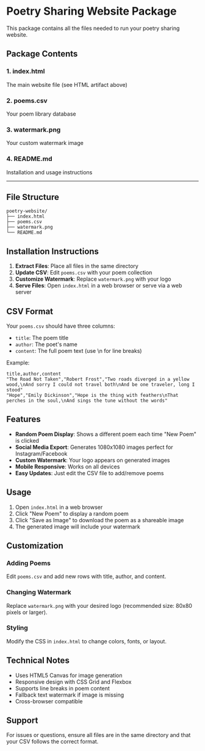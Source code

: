 # Poetry Sharing Website Package

This package contains all the files needed to run your poetry sharing website.

## Package Contents

### 1. index.html
The main website file (see HTML artifact above)

### 2. poems.csv
Your poem library database

### 3. watermark.png
Your custom watermark image

### 4. README.md
Installation and usage instructions

---

## File Structure
```
poetry-website/
├── index.html
├── poems.csv
├── watermark.png
└── README.md
```

## Installation Instructions

1. **Extract Files**: Place all files in the same directory
2. **Update CSV**: Edit `poems.csv` with your poem collection
3. **Customize Watermark**: Replace `watermark.png` with your logo
4. **Serve Files**: Open `index.html` in a web browser or serve via a web server

## CSV Format

Your `poems.csv` should have three columns:
- `title`: The poem title
- `author`: The poet's name  
- `content`: The full poem text (use \n for line breaks)

Example:
```csv
title,author,content
"The Road Not Taken","Robert Frost","Two roads diverged in a yellow wood,\nAnd sorry I could not travel both\nAnd be one traveler, long I stood"
"Hope","Emily Dickinson","Hope is the thing with feathers\nThat perches in the soul,\nAnd sings the tune without the words"
```

## Features

- **Random Poem Display**: Shows a different poem each time "New Poem" is clicked
- **Social Media Export**: Generates 1080x1080 images perfect for Instagram/Facebook
- **Custom Watermark**: Your logo appears on generated images
- **Mobile Responsive**: Works on all devices
- **Easy Updates**: Just edit the CSV file to add/remove poems

## Usage

1. Open `index.html` in a web browser
2. Click "New Poem" to display a random poem
3. Click "Save as Image" to download the poem as a shareable image
4. The generated image will include your watermark

## Customization

### Adding Poems
Edit `poems.csv` and add new rows with title, author, and content.

### Changing Watermark
Replace `watermark.png` with your desired logo (recommended size: 80x80 pixels or larger).

### Styling
Modify the CSS in `index.html` to change colors, fonts, or layout.

## Technical Notes

- Uses HTML5 Canvas for image generation
- Responsive design with CSS Grid and Flexbox
- Supports line breaks in poem content
- Fallback text watermark if image is missing
- Cross-browser compatible

## Support

For issues or questions, ensure all files are in the same directory and that your CSV follows the correct format.